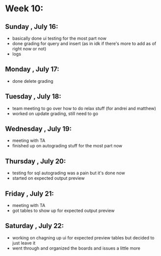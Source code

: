 # Week 10:
## Sunday , July 16:
- basically done ui testing for the most part now
- done grading for query and insert (as in idk if there's more to add as of right now or not)
- logs

## Monday , July 17:
- done delete grading

## Tuesday , July 18:
- team meeting to go over how to do relax stuff (for andrei and matthew)
- worked on update grading, still need to go

## Wednesday , July 19:
- meeting with TA
- finished up on autograding stuff for the most part now

## Thursday , July 20:
- testing for sql autograding was a pain but it's done now
- started on expected output preview

## Friday , July 21:
- meeting with TA
- got tables to show up for expected output preview

## Saturday , July 22:
- working on chagning up ui for expected preview tables but decided to just leave it
- went through and organized the boards and issues a little more